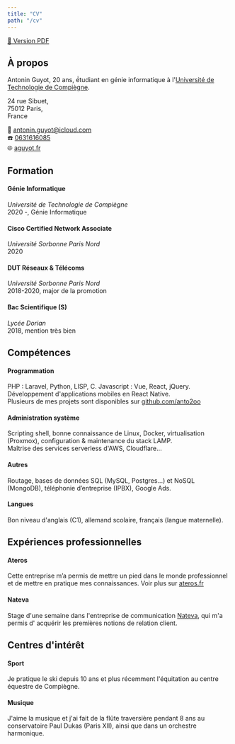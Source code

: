 ```yaml
---
title: "CV"
path: "/cv"
---
```


[📄 Version PDF](https://aguyot.fr/pdf/CV_Antonin_Guyot.pdf)  


## À propos

Antonin Guyot, 20 ans, é́tudiant en génie informatique à l'[Université de Technologie de Compiègne](https://www.utc.fr).

24 rue Sibuet,  
75012 Paris,  
France

📧 [antonin.guyot@icloud.com](mailto:antonin.guyot@icloud.com)  
☎️ [0631616085](tel:+33631616085)  
🌐 [aguyot.fr](https://aguyot.fr)

## Formation

#### Génie Informatique

*Université de Technologie de Compiègne*  
2020 -, Génie Informatique

#### Cisco Certified Network Associate

*Université Sorbonne Paris Nord*  
2020

#### DUT Réseaux & Télécoms

*Université Sorbonne Paris Nord*  
2018-2020, major de la promotion

#### Bac Scientifique (S)

*Lycée Dorian*  
2018, mention très bien

## Compétences

#### Programmation

PHP : Laravel, Python, LISP, C. Javascript : Vue, React, jQuery.  
Développement d'applications mobiles en React Native.  
Plusieurs de mes projets sont disponibles sur [github.com/anto2oo](https://github.com/anto2oo)

#### Administration système

Scripting shell, bonne connaissance de Linux, Docker, virtualisation (Proxmox), configuration & maintenance du stack
LAMP.  
Maîtrise des services serverless d'AWS, Cloudflare…

#### Autres

Routage, bases de données SQL (MySQL, Postgres...) et NoSQL (MongoDB), téléphonie d’entreprise (IPBX), Google Ads.

#### Langues

Bon niveau d'anglais (C1), allemand scolaire, français (langue maternelle).

## Expériences professionnelles

#### Ateros

Cette entreprise m’a permis de mettre un pied dans le monde professionnel et de mettre en pratique mes connaissances.
Voir plus sur [ateros.fr](https://ateros.fr)

#### Nateva

Stage d'une semaine dans l'entreprise de communication [Nateva](https://natevacommunication.fr), qui m'a permis d'
acquérir les premières notions de relation client.

## Centres d'intérêt

#### Sport

Je pratique le ski depuis 10 ans et plus récemment l'équitation au centre équestre de Compiègne.

#### Musique

J'aime la musique et j'ai fait de la flûte traversière pendant 8 ans au conservatoire Paul Dukas (Paris XII), ainsi que
dans un orchestre harmonique.

